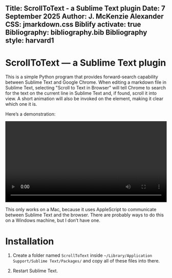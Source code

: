 Title: ScrollToText - a Sublime Text plugin
Date: 7 September 2025
Author: J. McKenzie Alexander
CSS: jmarkdown.css
Biblify activate: true
Bibliography: bibliography.bib
Bibliography style: harvard1
---

<style>
    @media print {
        a.edit-link {
            display: none;
        }
    }

    a.edit-link {
        position: absolute;
        left: 75px;
        transform: translateY(1pt);
        color: grey;
        font-size: 10pt;
        opacity: 0.5;
    }

    body {
    	position: relative;
    }
</style>

# ScrollToText — a Sublime Text plugin

This is a simple Python program that provides forward-search capability between
Sublime Text and Google Chrome.  When editing a markdown file in Sublime Text,
selecting "Scroll to Text in Browser" will tell Chrome to search for the text
on the current line in Sublime Text and, if found, scroll it into view.
A short animation will also be invoked on the element, making it clear which
one it is.

Here’s a demonstration:

<video width="100%" controls>
  <source src="demo.mp4" type="video/mp4">
  Your browser does not support the video tag.
</video>

This only works on a Mac, because it uses AppleScript to communicate between
Sublime Text and the browser.  There are probably ways to do this on a Windows
machine, but I don’t have one.

# Installation

1. Create a folder named `ScrollToText` inside 
   `~/Library/Application Support/Sublime Text/Packages/` and copy all of
   these files into there. 

2. Restart Sublime Text.
